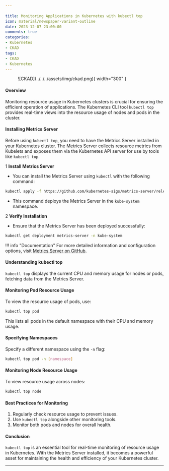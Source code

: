 ```yaml
---

title: Monitoring Applications in Kubernetes with kubectl top
icon: material/newspaper-variant-outline
date: 2023-12-07 23:00:00
comments: true
categories:
- Kubernetes
- CKAD
tags:
- CKAD
- Kubernetes
---
```


<!-- markdownlint-disable MD033 -->
<figure markdown="span">
  ![CKAD](../../../assets/img/ckad.png){ width="300" }
</figure>

#### Overview

Monitoring resource usage in Kubernetes clusters is crucial for ensuring the efficient operation of applications. The Kubernetes CLI tool `kubectl top` provides real-time views into the resource usage of nodes and pods in the cluster.

#### Installing Metrics Server

Before using `kubectl top`, you need to have the Metrics Server installed in your Kubernetes cluster. The Metrics Server collects resource metrics from Kubelets and exposes them via the Kubernetes API server for use by tools like `kubectl top`.

1 **Install Metrics Server**

- You can install the Metrics Server using `kubectl` with the following command:

```bash
kubectl apply -f https://github.com/kubernetes-sigs/metrics-server/releases/latest/download/components.yaml
```

- This command deploys the Metrics Server in the `kube-system` namespace.

2 **Verify Installation**

- Ensure that the Metrics Server has been deployed successfully:

```bash
kubectl get deployment metrics-server -n kube-system
```

!!! info "Documentation"
    For more detailed information and configuration options, visit [Metrics Server on GitHub](https://github.com/kubernetes-sigs/metrics-server).

#### Understanding kubectl top

`kubectl top` displays the current CPU and memory usage for nodes or pods, fetching data from the Metrics Server.

#### Monitoring Pod Resource Usage

To view the resource usage of pods, use:

```bash
kubectl top pod
```

This lists all pods in the default namespace with their CPU and memory usage.

#### Specifying Namespaces

Specify a different namespace using the `-n` flag:

```bash
kubectl top pod -n [namespace]
```

#### Monitoring Node Resource Usage

To view resource usage across nodes:

```bash
kubectl top node
```

#### Best Practices for Monitoring

1. Regularly check resource usage to prevent issues.
2. Use `kubectl top` alongside other monitoring tools.
3. Monitor both pods and nodes for overall health.

#### Conclusion

`kubectl top` is an essential tool for real-time monitoring of resource usage in Kubernetes. With the Metrics Server installed, it becomes a powerful asset for maintaining the health and efficiency of your Kubernetes cluster.

---
